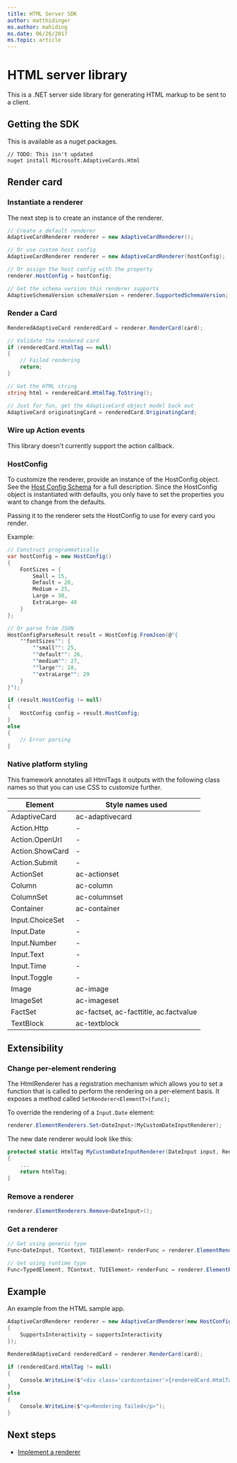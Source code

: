 ```yaml
---
title: HTML Server SDK
author: matthidinger
ms.author: mahiding
ms.date: 06/26/2017
ms.topic: article
---
```


# HTML server library
This is a .NET server side library for generating HTML markup to be sent to a client.

## Getting the SDK
This is available as a nuget packages. 
```console
// TODO: This isn't updated
nuget install Microsoft.AdaptiveCards.Html
```

## Render card

### Instantiate a renderer
The next step is to create an instance of the renderer. 

```csharp
// Create a default renderer
AdaptiveCardRenderer renderer = new AdaptiveCardRenderer();

// Or use custom host config
AdaptiveCardRenderer renderer = new AdaptiveCardRenderer(hostConfig);

// Or assign the host config with the property
renderer.HostConfig = hostConfig;

// Get the schema version this renderer supports
AdaptiveSchemaVersion schemaVersion = renderer.SupportedSchemaVersion; // 1.0
```

### Render a Card
```csharp
RenderedAdaptiveCard renderedCard = renderer.RenderCard(card);

// Validate the rendered card
if (renderedCard.HtmlTag == null)
{
    // Failed rendering
    return;
}

// Get the HTML string
string html = renderedCard.HtmlTag.ToString();

// Just for fun, get the AdaptiveCard object model back out
AdaptiveCard originatingCard = renderedCard.OriginatingCard;
```

### Wire up Action events
This library doesn't currently support the action callback.

### HostConfig 
To customize the renderer, provide an instance of the HostConfig object. See the [Host Config Schema](../HostConfig.md) for a full description. Since the HostConfig object is instantiated with defaults, you only have to set the properties you want to change from the defaults.

Passing it to the renderer sets the HostConfig to use for every card you render.

Example:
```csharp
// Construct programmatically
var hostConfig = new HostConfig() 
{
    FontSizes = {
        Small = 15,
        Default = 20,
        Medium = 25,
        Large = 30,
        ExtraLarge= 40
    }
};

// Or parse from JSON
HostConfigParseResult result = HostConfig.FromJson(@"{
    ""fontSizes"": {
        ""small"": 25,
        ""default"": 26,
        ""medium"": 27,
        ""large"": 28,
        ""extraLarge"": 29
    }
}");

if (result.HostConfig != null)
{
    HostConfig config = result.HostConfig;
}
else
{
    // Error parsing
}
```

### Native platform styling
This framework annotates all HtmlTags it outputs with the following class names so that you can use CSS to customize further.

| Element | Style names used|
|---|---|
| AdaptiveCard | ac-adaptivecard | 
| Action.Http | - |
| Action.OpenUrl  | -|
| Action.ShowCard | -|
| Action.Submit  | -  |
| ActionSet | ac-actionset |
| Column | ac-column |
| ColumnSet | ac-columnset |
| Container | ac-container|
| Input.ChoiceSet | - |
| Input.Date | - |
| Input.Number | - |
| Input.Text | - |
| Input.Time | - |
| Input.Toggle| - |
| Image  | ac-image |
| ImageSet  | ac-imageset |
| FactSet | ac-factset, ac-facttitle, ac.factvalue|
| TextBlock  | ac-textblock |


## Extensibility

### Change per-element rendering
The HtmlRenderer has a registration mechanism which allows you to set a function that is called to perform the
rendering on a per-element basis.  It exposes a method called `SetRenderer<ElementT>(func);` 

To override the rendering of a `Input.Date` element:

```csharp
renderer.ElementRenderers.Set<DateInput>(MyCustomDateInputRenderer);
```

The new date renderer would look like this:

```csharp
protected static HtmlTag MyCustomDateInputRenderer(DateInput input, RenderContext context)
{
    ...
    return htmlTag;
}
```

### Remove a renderer

```csharp
renderer.ElementRenderers.Remove<DateInput>();
```

### Get a renderer

```csharp
// Get using generic type
Func<DateInput, TContext, TUIElement> renderFunc = renderer.ElementRenderers.Get<DateInput>();

// Get using runtime type
Func<TypedElement, TContext, TUIElement> renderFunc = renderer.ElementRenderers.Get(element.GetType());
```

## Example
An example from the HTML sample app.

```csharp
AdaptiveCardRenderer renderer = new AdaptiveCardRenderer(new HostConfig()
{
    SupportsInteractivity = supportsInteractivity
});

RenderedAdaptiveCard renderedCard = renderer.RenderCard(card);

if (renderedCard.HtmlTag != null)
{
    Console.WriteLine($"<div class='cardcontainer'>{renderedCard.HtmlTag.ToString()}</div>");
}
else
{
    Console.WriteLine($"<p>Rendering failed</p>");
}
```




## Next steps

* [Implement a renderer](../ImplementingRenderer.md) 


